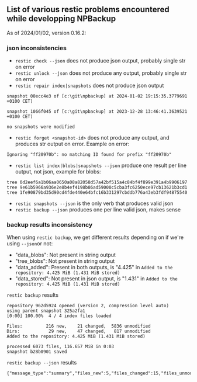 ## List of various restic problems encountered while developping NPBackup

As of 2024/01/02, version 0.16.2:

### json inconsistencies

- `restic check --json` does not produce json output, probably single str on error
- `restic unlock --json` does not produce any output, probably single str on error
- `restic repair index|snapshots` does not produce json output
```
snapshot 00ecc4e3 of [c:\git\npbackup] at 2024-01-02 19:15:35.3779691 +0100 CET)

snapshot 1066f045 of [c:\git\npbackup] at 2023-12-28 13:46:41.3639521 +0100 CET)

no snapshots were modified
```
- `restic forget <snapshot-id>` does not produce any output, and produces str output on error. Example on error:
```
Ignoring "ff20970b": no matching ID found for prefix "ff20970b"
```
- `restic list index|blobs|snapshots --json` produce one result per line output, not json, example for blobs:
```
tree 0d2eef6a1b06aa0650a08a82058d57a42bf515a4c84bf4f899e391a4b9906197
tree 9e61b5966a936e2e8b4ef4198b86ad59000c5cba3fc6250ece97cb13621b3cd1
tree 1fe90879bd35d90cd4fde440e64bfc16b331297cbddb776a43eb3fdf94875540
```
- `restic snapshots --json` is the only verb that produces valid json
- `restic backup --json` produces one per line valid json, makes sense


### backup results inconsistency

When using `restic backup`, we get different results depending on if we're using `--json`or not:

- "data_blobs": Not present in string output
- "tree_blobs": Not present in string output
- "data_added": Present in both outputs, is "4.425" in `Added to the repository: 4.425 MiB (1.431 MiB stored)`
- "data_stored":  Not present in json output, is "1.431" in `Added to the repository: 4.425 MiB (1.431 MiB stored)`

`restic backup` results
```
repository 962d5924 opened (version 2, compression level auto)
using parent snapshot 325a2fa1
[0:00] 100.00%  4 / 4 index files loaded

Files:         216 new,    21 changed,  5836 unmodified
Dirs:           29 new,    47 changed,   817 unmodified
Added to the repository: 4.425 MiB (1.431 MiB stored)

processed 6073 files, 116.657 MiB in 0:03
snapshot b28b0901 saved
```

`restic backup --json` results
```
{"message_type":"summary","files_new":5,"files_changed":15,"files_unmodified":6058,"dirs_new":0,"dirs_changed":27,"dirs_unmodified":866,"data_blobs":17,"tree_blobs":28,"data_added":281097,"total_files_processed":6078,"total_bytes_processed":122342158,"total_duration":1.2836983,"snapshot_id":"360333437921660a5228a9c1b65a2d97381f0bc135499c6e851acb0ab84b0b0a"}
```